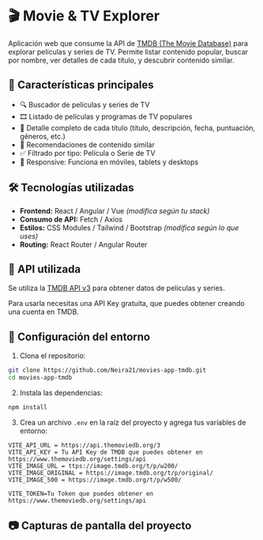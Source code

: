 # 🎬 Movie & TV Explorer

Aplicación web que consume la API de [TMDB (The Movie Database)](https://www.themoviedb.org/) para explorar películas y series de TV. Permite listar contenido popular, buscar por nombre, ver detalles de cada título, y descubrir contenido similar.

## 🚀 Características principales

- 🔍 Buscador de películas y series de TV
- 🎞️ Listado de películas y programas de TV populares
- 📃 Detalle completo de cada título (título, descripción, fecha, puntuación, géneros, etc.)
- 🔁 Recomendaciones de contenido similar
- ✅ Filtrado por tipo: Película o Serie de TV
- 📱 Responsive: Funciona en móviles, tablets y desktops

## 🛠️ Tecnologías utilizadas

- **Frontend:** React / Angular / Vue *(modifica según tu stack)*
- **Consumo de API:** Fetch / Axios
- **Estilos:** CSS Modules / Tailwind / Bootstrap *(modifica según lo que uses)*
- **Routing:** React Router / Angular Router

## 🧩 API utilizada

Se utiliza la [TMDB API v3](https://developer.themoviedb.org/docs) para obtener datos de películas y series.

Para usarla necesitas una API Key gratuita, que puedes obtener creando una cuenta en TMDB.

## 🔧 Configuración del entorno

1. Clona el repositorio:

```bash
git clone https://github.com/Neira21/movies-app-tmdb.git
cd movies-app-tmdb
```

2. Instala las dependencias:

```bash
npm install
```

3. Crea un archivo `.env` en la raíz del proyecto y agrega tus variables de entorno:

```plaintext
VITE_API_URL = https://api.themoviedb.org/3
VITE_API_KEY = Tu API Key de TMDB que puedes obtener en https://www.themoviedb.org/settings/api
VITE_IMAGE_URL = ttps://image.tmdb.org/t/p/w200/
VITE_IMAGE_ORIGINAL = https://image.tmdb.org/t/p/original/
VITE_IMAGE_500 = https://image.tmdb.org/t/p/w500/

VITE_TOKEN=Tu Token que puedes obtener en https://www.themoviedb.org/settings/api
```

## 📷 Capturas de pantalla del proyecto